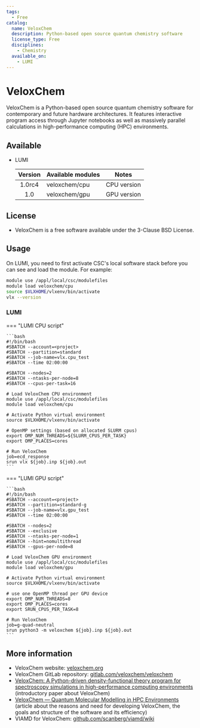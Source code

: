 ```yaml
---
tags:
  - Free
catalog:
  name: VeloxChem
  description: Python-based open source quantum chemistry software
  license_type: Free
  disciplines:
    - Chemistry
  available_on:
    - LUMI
---
```


# VeloxChem

VeloxChem is a Python-based open source quantum chemistry software for
contemporary and future hardware architectures. It features interactive program
access through Jupyter notebooks as well as massively parallel calculations in
high-performance computing (HPC) environments. 

## Available


 - LUMI


   | Version | Available modules | Notes |
   |:-------:|:------------------|:-----:|
   | 1.0rc4 | veloxchem/cpu   | CPU version |
   | 1.0 | veloxchem/gpu   | GPU version |


## License

 - VeloxChem is a free software available under the 3-Clause BSD License.

## Usage

On LUMI, you need to first activate CSC's local software stack before you can
see and load the module. For example:

```bash
module use /appl/local/csc/modulefiles
module load veloxchem/cpu
source $VLXHOME/vlxenv/bin/activate
vlx --version
```


### LUMI

=== "LUMI CPU script"

    ```bash
    #!/bin/bash
    #SBATCH --account=<project>
    #SBATCH --partition=standard
    #SBATCH --job-name=vlx.cpu_test
    #SBATCH --time 02:00:00

    #SBATCH --nodes=2
    #SBATCH --ntasks-per-node=8
    #SBATCH --cpus-per-task=16

    # Load VeloxChem CPU environment
    module use /appl/local/csc/modulefiles
    module load veloxchem/cpu

    # Activate Python virtual environment
    source $VLXHOME/vlxenv/bin/activate

    # OpenMP settings (based on allocated SLURM cpus)
    export OMP_NUM_THREADS=${SLURM_CPUS_PER_TASK}
    export OMP_PLACES=cores

    # Run VeloxChem
    job=ecd_response
    srun vlx ${job}.inp ${job}.out
    ```

=== "LUMI GPU script"

    ```bash
    #!/bin/bash
    #SBATCH --account=<project>
    #SBATCH --partition=standard-g
    #SBATCH --job-name=vlx.gpu_test
    #SBATCH --time 02:00:00

    #SBATCH --nodes=2
    #SBATCH --exclusive
    #SBATCH --ntasks-per-node=1
    #SBATCH --hint=nomultithread
    #SBATCH --gpus-per-node=8

    # Load VeloxChem GPU environment
    module use /appl/local/csc/modulefiles
    module load veloxchem/gpu

    # Activate Python virtual environment
    source $VLXHOME/vlxenv/bin/activate

    # use one OpenMP thread per GPU device
    export OMP_NUM_THREADS=8
    export OMP_PLACES=cores
    export SRUN_CPUS_PER_TASK=8

    # Run VeloxChem
    job=g-quad-neutral
    srun python3 -m veloxchem ${job}.inp ${job}.out
    ```

## More information

 - VeloxChem website: [veloxchem.org](https://veloxchem.org/)
 - VeloxChem GitLab repository: [gitlab.com/veloxchem/veloxchem](https://gitlab.com/veloxchem/veloxchem)
 - [VeloxChem: A Python-driven density-functional theory program for spectroscopy simulations in high-performance computing environments](https://doi.org/10.1002/wcms.1457) (introductory paper about VeloxChem) 
 - [VeloxChem — Quantum Molecular Modelling in HPC Environments](https://www.pdc.kth.se/about/publications/pdc-newsletter-no-2-2019/veloxchem-1.945304) (article about the reasons and need for developing VeloxChem, the goals and structure of the software and its efficiency)
 - VIAMD for VeloxChem: [github.com/scanberg/viamd/wiki](https://github.com/scanberg/viamd/wiki) 

